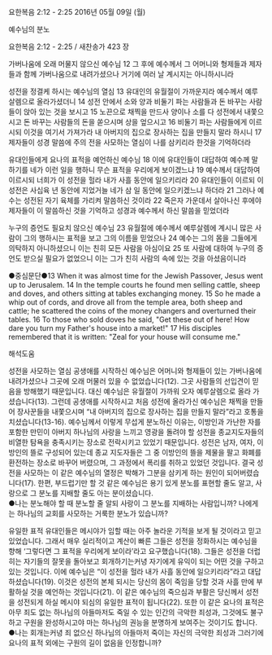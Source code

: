 요한복음 2:12 - 2:25 
2016년 05월 09일 (월)

예수님의 분노



요한복음 2:12 - 2:25 / 새찬송가 423 장


가버나움에 오래 머물지 않으신 예수님
12 그 후에 예수께서 그 어머니와 형제들과 제자들과 함께 가버나움으로 내려가셨으나 거기에 여러 날 계시지는 아니하시니라 

성전을 정결케 하시는 예수님의 열심
13 유대인의 유월절이 가까운지라 예수께서 예루살렘으로 올라가셨더니 14 성전 안에서 소와 양과 비둘기 파는 사람들과 돈 바꾸는 사람들이 앉아 있는 것을 보시고 15 노끈으로 채찍을 만드사 양이나 소를 다 성전에서 내쫓으시고 돈 바꾸는 사람들의 돈을 쏟으시며 상을 엎으시고 16 비둘기 파는 사람들에게 이르시되 이것을 여기서 가져가라 내 아버지의 집으로 장사하는 집을 만들지 말라 하시니 17 제자들이 성경 말씀에 주의 전을 사모하는 열심이 나를 삼키리라 한것을 기억하더라 

유대인들에게 요나의 표적을 예언하신 예수님
18 이에 유대인들이 대답하여 예수께 말하기를 네가 이런 일을 행하니 무슨 표적을 우리에게 보이겠느냐 19 예수께서 대답하여 이르시되 너희가 이 성전을 헐라 내가 사흘 동안에 일으키리라 20 유대인들이 이르되 이 성전은 사십육 년 동안에 지었거늘 네가 삼 일 동안에 일으키겠느냐 하더라 21 그러나 예수는 성전된 자기 육체를 가리켜 말씀하신 것이라 22 죽은자 가운데서 살아나신 후에야 제자들이 이 말씀하신 것을 기억하고 성경과 예수께서 하신 말씀을 믿었더라 

누구의 증언도 필요치 않으신 예수님
23 유월절에 예수께서 예루살렘에 계시니 많은 사람이 그의 행하시는 표적을 보고 그의 이름을 믿었으나 24 예수는 그의 몸을 그들에게 의탁하지 아니하셨으니 이는 친히 모든 사람을 아심이요 25 또 사람에 대하여 누구의 증언도 받으실 필요가 없었으니 이는 그가 친히 사람의 속에 있는 것을 아셨음이니라

●중심문단●13 When it was almost time for the Jewish Passover, Jesus went up to Jerusalem. 14 In the temple courts he found men selling cattle, sheep and doves, and others sitting at tables exchanging money. 15 So he made a whip out of cords, and drove all from the temple area, both sheep and cattle; he scattered the coins of the money changers and overturned their tables. 16 To those who sold doves he said, "Get these out of here! How dare you turn my Father's house into a market!" 17 His disciples remembered that it is written: "Zeal for your house will consume me."

해석도움





성전을 사모하는 열심 
공생애를 시작하신 예수님은 어머니와 형제들이 있는 가버나움에 내려가셨으나 그곳에 오래 머물러 있을 수 없었습니다(12). 그곳 사람들의 선입견이 믿음을 방해했기 때문입니다. 대신 예수님은 유월절이 가까워 오자 예루살렘으로 올라 가셨습니다(13). 그런데 공생애를 시작하시고 처음 성전에 올라가신 예수님은 채찍을 만들어 장사꾼들을 내쫓으시며 “내 아버지의 집으로 장사하는 집을 만들지 말라”라고 호통을 치셨습니다(13-16). 예수님께서 이렇게 무섭게 분노하신 이유는, 이방인과 가난한 자를 포함한 만민이 아버지 하나님의 사랑을 느끼고 영광을 돌려야 할 성전을 종교지도자들의 비열한 탐욕을 충족시키는 장소로 전락시키고 있었기 때문입니다. 성전은 남자, 여자, 이방인의 뜰로 구성되어 있는데 종교 지도자들은 그 중 이방인의 뜰을 제물을 팔고 화폐를 환전하는 장소로 바꾸어 버렸으며, 그 과정에서 폭리를 취하고 있었던 것입니다. 결국 성전을 사모하는 이 같은 예수님의 열정은 박해가 그분을 삼키게 하는 원인이 되어버렸습니다(17). 한편, 부드럽기만 할 것 같은 예수님은 용기 있게 분노를 표현할 줄도 알고, 사랑으로 그 분노를 지배할 줄도 아는 분이셨습니다.  
●나는 분노해야 할 때 분노할 줄 알되 사랑이 그 분노를 지배하는 사람입니까? 나에게는 하나님의 교회를 사모하는 거룩한 분노가 있습니까?

유일한 표적 
유대인들은 메시야가 임할 때는 아주 놀라운 기적을 보게 될 것이라고 믿고 있었습니다. 그래서 매우 실리적이고 계산이 빠른 그들은 성전을 정화하시는 예수님을 향해 ‘그렇다면 그 표적을 우리에게 보이라’라고 요구했습니다(18). 그들은 성전을 더럽히는 자기들의 잘못을 돌아보고 회개하기는커녕 자기에게 유익이 되는 어떤 것을 구하고 있는 것입니다. 이에 예수님은 “이 성전을 헐라 내가 사흘 동안에 일으키리라”라고 대답하셨습니다(19). 이것은 성전의 본체 되시는 당신의 몸이 죽임을 당할 것과 사흘 만에 부활하실 것을 예언하는 것입니다(21). 이 같은 예수님의 죽으심과 부활은 당신께서 성전을 성전되게 하실 메시야 되심의 유일한 표적이 됩니다(22). 또한 이 같은 요나의 표적은 아무 죄도 없는 하나님의 아들마저도 죽일 수 있는 인간의 극악한 죄성과, 그것에도 불구하고 구원을 완성하시고야 마는 하나님의 권능을 분명하게 보여주는 것이기도 합니다. 
●나는 회개는커녕 죄 없으신 하나님의 아들마저 죽이는 자신의 극악한 죄성과 그러기에 요나의 표적 외에는 구원의 길이 없음을 인정합니까?